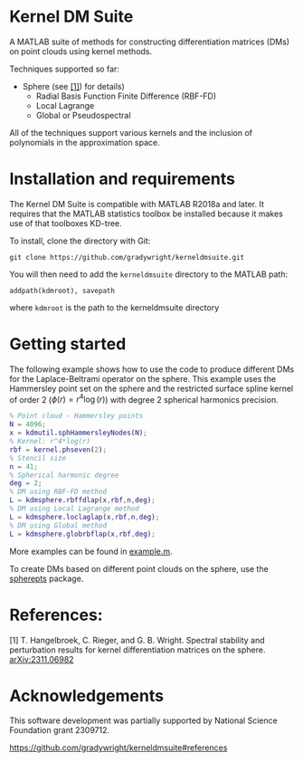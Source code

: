 # Kernel DM Suite
A MATLAB suite of methods for constructing differentiation matrices (DMs) on point clouds using kernel methods.  

Techniques supported so far:

* Sphere (see [[1]](#HRW24)) for details)
    * Radial Basis Function Finite Difference (RBF-FD)
    * Local Lagrange 
    * Global or Pseudospectral

All of the techniques support various kernels and the inclusion of polynomials in the approximation space.

# Installation and requirements

The Kernel DM Suite is compatible with MATLAB R2018a and later.  It requires that the MATLAB statistics toolbox be installed because it makes use of that toolboxes KD-tree.

To install, clone the directory with Git:
```
git clone https://github.com/gradywright/kerneldmsuite.git
```
You will then need to add the `kerneldmsuite` directory to the MATLAB path:
```
addpath(kdmroot), savepath
```
where `kdmroot` is the path to the kerneldmsuite directory

# Getting started

The following example shows how to use the code to produce different DMs for the Laplace-Beltrami operator on the sphere.  This example uses the Hammersley point set on the sphere and the restricted surface spline kernel of order 2 ($`\phi(r) = r^4 \log(r)`$) with degree 2 spherical harmonics precision.
```matlab
% Point cloud - Hammersley points
N = 4096;
x = kdmutil.sphHammersleyNodes(N);
% Kernel: r^4*log(r)
rbf = kernel.phseven(2);
% Stencil size
n = 41;
% Spherical harmonic degree 
deg = 2;
% DM using RBF-FD method
L = kdmsphere.rbffdlap(x,rbf,n,deg);
% DM using Local Lagrange method
L = kdmsphere.loclaglap(x,rbf,n,deg);
% DM using Global method
L = kdmsphere.globrbflap(x,rbf,deg);
```
More examples can be found in [example.m](https://github.com/gradywright/kerneldmsuite/blob/main/example.m).

To create DMs based on different point clouds on the sphere, use the [spherepts](https://github.com/gradywright/spherepts) package.

# References:

<a name="HRW24">[1]</a> T. Hangelbroek, C. Rieger, and G. B. Wright. Spectral stability and perturbation results for kernel differentiation matrices on the sphere. [arXiv:2311.06982](https://arxiv.org/abs/2311.06982)


# Acknowledgements 
This software development was partially supported by National Science Foundation grant 2309712.


https://github.com/gradywright/kerneldmsuite#references





